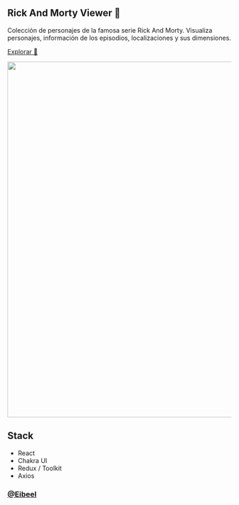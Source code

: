 
## Rick And Morty Viewer 🧪

Colección de personajes de la famosa serie Rick And Morty. Visualiza personajes, información de los episodios, localizaciones y sus dimensiones. 

[Explorar 🚀]()

<img src="https://res.cloudinary.com/journal-app-prueba/image/upload/v1677993827/mockup_maiox3.png" width="800px" />

## Stack
- React
- Chakra UI
- Redux / Toolkit
- Axios

### [@Eibeel](https://github.com/Eibeel)